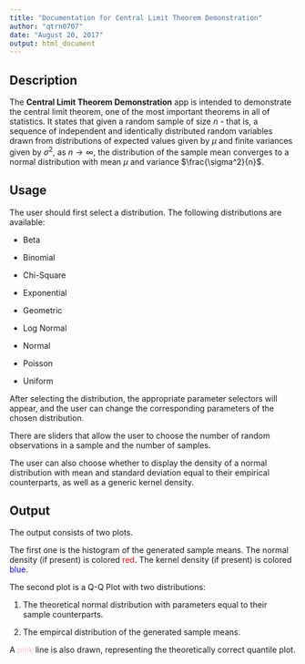 ```yaml
---
title: "Documentation for Central Limit Theorem Demonstration"
author: "qtrn0707"
date: "August 20, 2017"
output: html_document
---
```




## Description

The **Central Limit Theorem Demonstration** app is intended to demonstrate the central limit theorem, one of the most important theorems in all of statistics. It states that given a random sample of size *n* - that is, a sequence of independent and identically distributed random variables drawn from distributions of expected values given by $\mu$ and finite variances given by $\sigma^2$, as $n \rightarrow \infty$, the distribution of the sample mean converges to a normal distribution with mean $\mu$ and variance $\frac{\sigma^2}{n}$.


## Usage

The user should first select a distribution. The following distributions are available:

- Beta

- Binomial

- Chi-Square

- Exponential

- Geometric

- Log Normal

- Normal

- Poisson

- Uniform

After selecting the distribution, the appropriate parameter selectors will appear, and the user can change the corresponding parameters of the chosen distribution.

There are sliders that allow the user to choose the number of random observations in a sample and the number of samples.

The user can also choose whether to display the density of a normal distribution with mean and standard deviation equal to their empirical counterparts, as well as a generic kernel density.


## Output

The output consists of two plots.

The first one is the histogram of the generated sample means. The normal density (if present) is colored <span style="color:red">red</span>. The kernel density (if present) is colored <span style="color:blue">blue</span>.

The second plot is a Q-Q Plot with two distributions:

1. The theoretical normal distribution with parameters equal to their sample counterparts.

2. The empircal distribution of the generated sample means.

A <span style="color:pink">pink</span> line is also drawn, representing the theoretically correct quantile plot.
